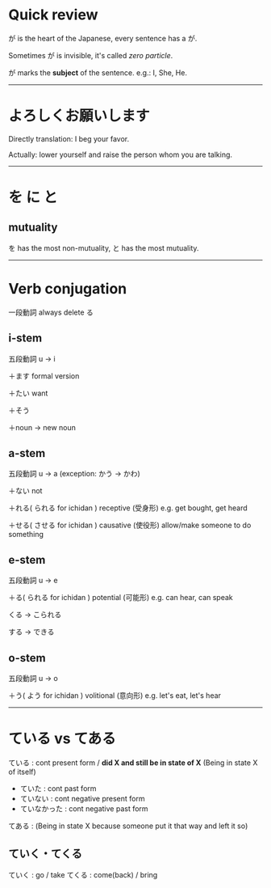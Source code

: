 # Quick review

が is the heart of the Japanese, every sentence has a が.

Sometimes が is invisible, it's called *zero particle*.


が marks the **subject** of the sentence. e.g.: I, She, He.

---

# よろしくお願いします

Directly translation: I beg your favor.

Actually: lower yourself and raise the person whom you are talking.

---

# を に と

## mutuality

を has the most non-mutuality, と has the most mutuality.

---

# Verb conjugation

一段動詞 always delete る

## i-stem

五段動詞 u -> i

＋ます formal version

＋たい want

＋そう 

＋noun -> new noun

## a-stem

五段動詞 u -> a (exception: かう -> かわ)

＋ない not

＋れる( られる for ichidan ) receptive (受身形) e.g. get bought, get heard

＋せる( させる for ichidan ) causative (使役形) allow/make someone to do something

## e-stem

五段動詞 u -> e

＋る( られる for ichidan ) potential (可能形) e.g. can hear, can speak

くる -> こられる

する -> できる

## o-stem

五段動詞 u -> o

＋う( よう for ichidan ) volitional (意向形) e.g. let's eat, let's hear

---

# ている vs てある

ている : cont present form / **did X and still be in state of X** (Being in state X of itself)

- ていた : cont past form
- ていない : cont negative present form
- ていなかった : cont negative past form

てある : (Being in state X because someone put it that way and left it so)

## ていく・てくる

ていく : go / take
てくる : come(back) / bring


